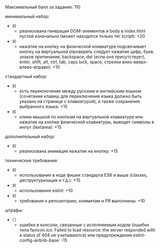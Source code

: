 Максимальный балл за задание: 110

минимальный набор:

- [x] - реализована генерация DOM-элементов и body в index.html пустой изначально (может находится только тег script): +20
- [x] - нажатие на кнопку на физической клавиатуре подсвечивает кнопку на виртуальной (проверять следует нажатие цифр, букв, знаков препинания, backspace, del (если она присутствует), enter, shift, alt, ctrl, tab, caps lock, space, стрелки вниз-вверх-влево-вправо): +10

стандартный набор:

- [x] - есть переключение между русским и английским языком (сочетание клавиш для переключения языка должно быть указано на странице с клавиатурой), а также сохранение выбранного языка: +15
- [x] - клики мышкой по кнопкам на виртуальной клавиатуре или нажатие на кнопки физической клавиатуры, выводят символы в инпут (textarea): +15

дополнительный набор:

- [x] - реализована анимация нажатия на кнопку: +15

технические требования:

- [x] - использование в коде фишек стандарта ES6 и выше (classes, деструктуризация и т.д.): +15
- [x] - использование eslint: +10
- [x] - требования к репозиторию, коммитам и PR выполнены: +10

штрафы:

- [ ] - ошибки в консоли, связанные с исполняемым кодом (ошибки типа favicon.ico: Failed to load resource: the server responded with a status of 404 не учитываются) или предупреждения eslint-config-airbnb-base: -15
